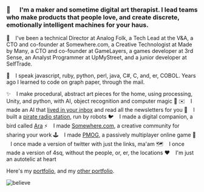 ### 👋 &emsp; I'm a maker and sometime digital art therapist. I lead teams who make products that people love, and create discrete, emotionally intelligent machines for your haus.


🤔 &ensp; I've been a technical Director at Analog Folk, a Tech Lead at the V&A, a CTO and co-founder at Somewhere.com, a Creative Technologist at Made by Many, a CTO and co-founder at GameLayers, a games developer at 3rd Sense, an Analyst Programmer at UpMyStreet, and a junior developer at SelfTrade.

🧐 &ensp; I speak javascript, ruby, python, perl, java, C#, C, and, er, COBOL. Years ago I learned to code on graph paper, through the mail.

✨ &ensp; I make procedural, abstract art pieces for the home, using processing, Unity, and python, with AI, object recognition and computer magic 🌈
✉️  &ensp; I made an AI that <a href='https://duncangough.com/portfolio/projects/amyhref.html'>lived in your inbox</a> and read all the newsletters for you
🤖 &ensp; I built a <a href='https://duncangough.com/portfolio/projects/radiorobot.html'>pirate radio station</a>, run by robots
🐦 &ensp; I made a digital companion, a bird called <a href='https://www.creativereview.co.uk/know-caged-bird-sings/'>Ara</a>
⚡ &ensp; I made <a href='https://www.swiss-miss.com/2014/01/say-hello-to-somewhere.html'>Somewhere.com</a>, a creative community for sharing your work
🕹️ &ensp; I made <a href='https://en.wikipedia.org/wiki/The_Nethernet'>PMOG</a>, a passively multiplayer online game
🥚 &ensp; I once made a version of twitter with just the links, ma'am
🗺️ &ensp; I once made a version of 4sq, without the people, or, er, the locations
❤️  &ensp; I'm just an autotelic at heart

Here's my <a href='https://www.duncangough.com'>portfolio</a>, and my <a href='https://www.duncangough.com/portfolio'>other portfolio</a>.

<img align="center" alt="believe" src="https://www.duncangough.com/i-want-to-believe.png" />
